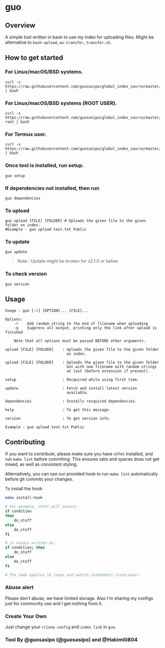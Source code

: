 guo
======


## Overview
A simple tool written in bash to use my index for uploading files.
Might be alternative to `bash-upload`, `we-transfer`, `transfer.sh`.

## How to get started 
### For Linux/macOS/BSD systems.
```
curl -s https://raw.githubusercontent.com/guosasipo/global_index_source/master/setup | bash
```
### For Linux/macOS/BSD systems (ROOT USER).
```
curl -s https://raw.githubusercontent.com/guosasipo/global_index_source/master/setup-root | bash
```

### For Termux user.
```
curl -s https://raw.githubusercontent.com/guosasipo/global_index_source/master/setup | bash
```
### Once tool is installed, run setup.
```
guo setup
```
### If dependencies not installed, then run
```
guo dependencies
```

### To upload
```
guo upload [FILE] [FOLDER] # Uploads the given file to the given folder on index.
#Example - guo upload test.txt Public
```

### To update
```
guo update
```
> Note : Update might be broken for v2.1.0 or below

### To check version
```
guo version
```
## Usage
```
Usage : guo [-r] [OPTION]... [FILE]...

Options:
    -r    Add random string to the end of filename when uploading
    -q    Suppress all output, printing only the link after upload is finished

    Note that all options must be passed BEFORE other arguments.

upload [FILE] [FOLDER]    : Uploads the given file to the given folder
                            on index.

upload [FILE] [FOLDER]    : Uploads the given file to the given folder
                            but with new filename with random strings
                            at last (before extension if present).

setup                     : Recquired while using first time.

update                    : Fetch and install latest version
                            available.

dependencies              : Installs recquired dependencies.

help                      : To get this message.

version                   : To get version info.

Example : guo upload test.txt Public

```

## Contributing
If you want to contribute, please make sure you have `shfmt` installed, and run
`make lint` before commiting. This ensures tabs and spaces does not get mixed,
as well as consistent styling.

Alternatively, you can use our provided hook to run `make lint` automatically
before git commits your changes.

To install the hook:
```bash
make install-hook
```

```bash
# For example, shfmt will ensure:
if condition
then
    do_stuff
else
    do_stuff
fi

# is always written as:
if condition; then
    do_stuff
else
    do_stuff
fi

# The same applies to loops and switch statements (case;esac)
```

### Abuse alert
Please don't abuse, we have limited storage.
Also I'm sharing my configs just for community use and I get nothing from it.

### Create Your Own
Just change your `rclone config` and `index link` in `guo`.

### Tool By @guosasipo (@guosasipo) and @Hakimi0804
